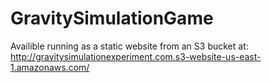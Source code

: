 # GravitySimulationGame
 Availible running as a static website from an S3 bucket at: http://gravitysimulationexperiment.com.s3-website-us-east-1.amazonaws.com/
